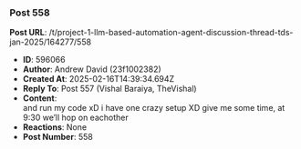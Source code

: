 ### Post 558
**Post URL**: /t/project-1-llm-based-automation-agent-discussion-thread-tds-jan-2025/164277/558
- **ID**: 596066
- **Author**: Andrew David (23f1002382)
- **Created At**: 2025-02-16T14:39:34.694Z
- **Reply To**: Post 557 (Vishal Baraiya, TheVishal)
- **Content**:  
  and run my code xD i have one crazy setup XD give me some time, at 9:30 we’ll hop on eachother
- **Reactions**: None
- **Post Number**: 558

